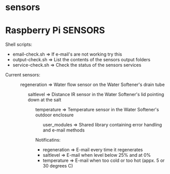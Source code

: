 # sensors

<h1>Raspberry Pi SENSORS</h1>

<p>Shell scripts:</p>
<ul>
  <li>email-check.sh => If e-mail's are not working try this</li>
  <li>output-check.sh => List the contents of the sensors output folders</li>
  <li>service-check.sh => Check the status of the sensors services</li>
</ul>

<p>Current sensors:</p>
<ul>
  <ul>regeneration => Water flow sensor on the Water Softener's drain tube</li>
  <ul>saltlevel => Distance IR sensor in the Water Softener's lid pointing down at the salt</li>
  <ul>temperature => Temperature sensor in the Water Softener's outdoor enclosure</li>
  <ul>user_modules => Shared library containing error handling and e-mail methods</li>
</ul>

<p>Notificatins:</p>
<ul>
  <li>regeneration => E-mail every time it regenerates</li>
  <li>saltlevel => E-mail when level below 25% and at 0%</li>
  <li>temperature => E-mail when too cold or too hot (appx. 5 or 30 degrees C)</li>
</ul>
